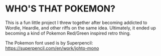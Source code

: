 # WHO'S THAT POKEMON?

This is a fun little project I threw together after becoming addicted to Wordle, Heardle, and other riffs on the same idea. Ultimately, it ended up becoming a kind of Pokemon Red/Green inspired retro thing.

The Pokemon font used is by Superpencil: https://superpencil.com/en/work/johto-mono
